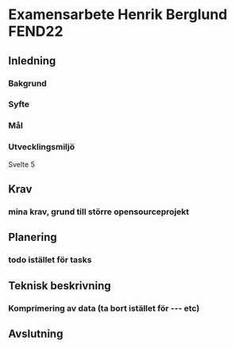 # Examensarbete Henrik Berglund FEND22

## Inledning

### Bakgrund

### Syfte

### Mål

### Utvecklingsmiljö

Svelte 5

## Krav

### mina krav, grund till större opensourceprojekt

## Planering

### todo istället för tasks

## Teknisk beskrivning

### Komprimering av data (ta bort istället för --- etc)

## Avslutning